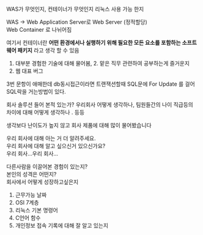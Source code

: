 WAS가 무엇인지, 컨테이너가 무엇인지 리눅스 사용 가능 한지

WAS -> Web Application Server로
Web Server (정적할당)  
Web Container 로 나뉘어짐

여기서 컨테이너란 **어떤 환경에서나 실행하기 위해 필요한 모든 요소를 포함하는 소프트웨어 패키지** 라고 생각 할 수 있음

1. 대부분 경험한 기술에 대해 물어봄, 2. 맡은 직무 관련하여 공부하는게 즐거운지  
3. 웹 대표 버그

3번 문항이 애매한데 db동시접근이라면
트랜잭션할때 SQL문에 For Update 를 걸어 SQL락을 거는방법이 있다.

회사 솔루션 들어 본적 있는가? 우리회사 어떻게 생각하나, 팀원들간의 나이 직급등의 차이에 대해 어떻게 생각하나 . 등등

생각보다 난이도가 높지 않고 회사 제품에 대해 많이 물어봤습니다

우리 회사에 대해 아는 거 더 알려주세요.  
우리 회사에 대해 알고 싶으신거 있으신가요?  
우리 회사…우리 회사…

다른사람을 이끌어본 경험이 있는지?  
본인의 성격은 어떤지?  
회사에서 어떻게 성장하고싶은지

1. 근무가능 날짜  
2. OSI 7계층  
3. 리눅스 기본 명령어  
4. C언어 함수
5. 개인정보 접속 기록에 대해 잘 알고 있는지